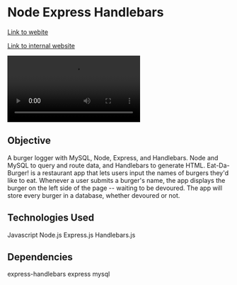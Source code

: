 # Node Express Handlebars

[Link to webite](https://drewski419.github.io/Node-Express-Handlebars/)

[Link to internal website](https://enigmatic-everglades-39849.herokuapp.com/)

![Instruction Video](/assets/images/Burgers.webm)


## Objective
A burger logger with MySQL, Node, Express, and Handlebars. Node and MySQL to query and route data, and Handlebars to generate HTML. Eat-Da-Burger! is a restaurant app that lets users input the names of burgers they'd like to eat. Whenever a user submits a burger's name, the app displays the burger on the left side of the page -- waiting to be devoured. The app will store every burger in a database, whether devoured or not.


## Technologies Used
Javascript
Node.js
Express.js
Handlebars.js


## Dependencies
express-handlebars
express
mysql